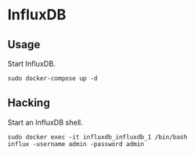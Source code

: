 # InfluxDB

## Usage

Start InfluxDB.

    sudo docker-compose up -d

## Hacking

Start an InfluxDB shell.

    sudo docker exec -it influxdb_influxdb_1 /bin/bash
    influx -username admin -password admin
